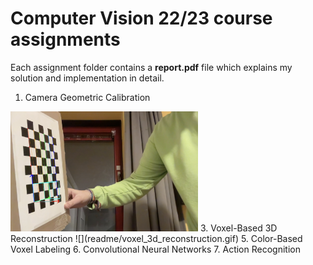 # Computer Vision 22/23 course assignments
Each assignment folder contains a **report.pdf** file which explains my solution and implementation in detail.
1. Camera Geometric Calibration
<img src="https://raw.githubusercontent.com/gianmarcopicarella/cv-assignments-uu/main/readme/camera_calibration.png?token=GHSAT0AAAAAAB6MHNPKKEPHCZGGWAECOZ66ZB7VCVQ" width=300>
3. Voxel-Based 3D Reconstruction 
![](readme/voxel_3d_reconstruction.gif)
5. Color-Based Voxel Labeling
6. Convolutional Neural Networks
7. Action Recognition
